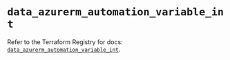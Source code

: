 # `data_azurerm_automation_variable_int`

Refer to the Terraform Registry for docs: [`data_azurerm_automation_variable_int`](https://registry.terraform.io/providers/hashicorp/azurerm/3.100.0/docs/data-sources/automation_variable_int).
